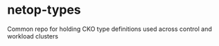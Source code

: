# netop-types
Common repo for holding CKO type definitions used across control and workload clusters
